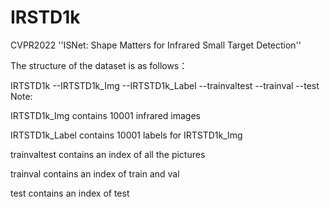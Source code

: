 # IRSTD1k
CVPR2022 ''ISNet: Shape Matters for Infrared Small Target Detection''

The structure of the dataset is as follows：

IRTSTD1k
      --IRTSTD1k_Img
      --IRTSTD1k_Label
      --trainvaltest
      --trainval
      --test
Note:

IRTSTD1k_Img contains 10001 infrared images

IRTSTD1k_Label contains 10001 labels for IRTSTD1k_Img

trainvaltest contains an index of all the pictures

trainval contains an index of train and val

test contains an index of test
